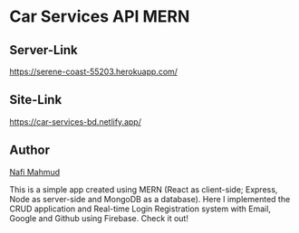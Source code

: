 # Car Services API MERN
## Server-Link
https://serene-coast-55203.herokuapp.com/
## Site-Link 
https://car-services-bd.netlify.app/

## Author 
[Nafi Mahmud][author]

[author]: https://sourcecodebd.github.io/nafi.com/
This is a simple app created using MERN (React as client-side; Express, Node as server-side and MongoDB as a database). Here I implemented the CRUD application and Real-time Login Registration system with Email, Google and Github using Firebase. Check it out!